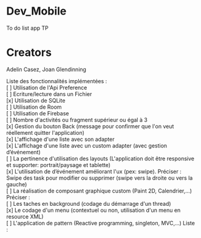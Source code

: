 # Dev_Mobile
To do list app TP

# Creators
Adelin Casez, 
Joan Glendinning


Liste des fonctionnalités implémentées :  
[ ] Utilisation de l'Api Preference  
[ ] Ecriture/lecture dans un Fichier   
[x] Utilisation de SQLite  
[ ] Utilisation de Room  
[ ] Utilisation de Firebase  
[ ] Nombre d'activités ou fragment supérieur ou égal à 3  
[x] Gestion du bouton Back (message pour confirmer que l'on veut réellement quitter l'application)  
[x] L'affichage d'une liste avec son adapter  
[x] L'affichage d'une liste avec un custom adapter (avec gestion d’événement)  
[ ] La pertinence d'utilisation des layouts (L'application doit être responsive et supporter: portrait/paysage et tablette)  
[x] L'utilisation de d’événement améliorant l'ux (pex: swipe). Préciser : Swipe des task pour modifier ou supprimer (swipe vers la droite ou vers la gauche)  
[ ] La réalisation de composant graphique custom (Paint 2D, Calendrier,...) Préciser :  
[ ] Les taches en background (codage du démarrage d'un thread)  
[x] Le codage d'un menu (contextuel ou non, utilisation d'un menu en resource XML)  
[ ] L'application de pattern (Reactive programming, singleton, MVC,...) Liste :  
